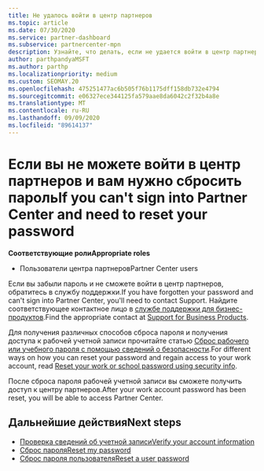 ```yaml
---
title: Не удалось войти в центр партнеров
ms.topic: article
ms.date: 07/30/2020
ms.service: partner-dashboard
ms.subservice: partnercenter-mpn
description: Узнайте, что делать, если не удается войти в центр партнеров. включает сведения о сбросе пароля рабочей учетной записи или пароля учетной записи учебного заведения, если вы забыли его.
author: parthpandyaMSFT
ms.author: parthp
ms.localizationpriority: medium
ms.custom: SEOMAY.20
ms.openlocfilehash: 475251477ac6b505f76b1175dff158db732e4794
ms.sourcegitcommit: e06327ece344125fa579aae8da6042c2f32b4a8e
ms.translationtype: MT
ms.contentlocale: ru-RU
ms.lasthandoff: 09/09/2020
ms.locfileid: "89614137"
---
```

# <a name="if-you-cant-sign-into-partner-center-and-need-to-reset-your-password"></a><span data-ttu-id="fb0aa-103">Если вы не можете войти в центр партнеров и вам нужно сбросить пароль</span><span class="sxs-lookup"><span data-stu-id="fb0aa-103">If you can't sign into Partner Center and need to reset your password</span></span>

<span data-ttu-id="fb0aa-104">**Соответствующие роли**</span><span class="sxs-lookup"><span data-stu-id="fb0aa-104">**Appropriate roles**</span></span>

- <span data-ttu-id="fb0aa-105">Пользователи центра партнеров</span><span class="sxs-lookup"><span data-stu-id="fb0aa-105">Partner Center users</span></span>

<span data-ttu-id="fb0aa-106">Если вы забыли пароль и не сможете войти в центр партнеров, обратитесь в службу поддержки.</span><span class="sxs-lookup"><span data-stu-id="fb0aa-106">If you have forgotten your password and can't sign into Partner Center, you'll need to contact Support.</span></span> <span data-ttu-id="fb0aa-107">Найдите соответствующее контактное лицо в [службе поддержки для бизнес-продуктов](https://docs.microsoft.com/microsoft-365/admin/contact-support-for-business-products).</span><span class="sxs-lookup"><span data-stu-id="fb0aa-107">Find the appropriate contact at [Support for Business Products](https://docs.microsoft.com/microsoft-365/admin/contact-support-for-business-products).</span></span> 

<span data-ttu-id="fb0aa-108">Для получения различных способов сброса пароля и получения доступа к рабочей учетной записи прочитайте статью [Сброс рабочего или учебного пароля с помощью сведений о безопасности](https://docs.microsoft.com/azure/active-directory/user-help/active-directory-passwords-update-your-own-password#how-to-change-your-password).</span><span class="sxs-lookup"><span data-stu-id="fb0aa-108">For different ways on how you can reset your password and regain access to your work account, read [Reset your work or school password using security info](https://docs.microsoft.com/azure/active-directory/user-help/active-directory-passwords-update-your-own-password#how-to-change-your-password).</span></span>

<span data-ttu-id="fb0aa-109">После сброса пароля рабочей учетной записи вы сможете получить доступ к центру партнеров.</span><span class="sxs-lookup"><span data-stu-id="fb0aa-109">After your work account password has been reset, you will be able to access Partner Center.</span></span> 

## <a name="next-steps"></a><span data-ttu-id="fb0aa-110">Дальнейшие действия</span><span class="sxs-lookup"><span data-stu-id="fb0aa-110">Next steps</span></span>

- [<span data-ttu-id="fb0aa-111">Проверка сведений об учетной записи</span><span class="sxs-lookup"><span data-stu-id="fb0aa-111">Verify your account information</span></span>](verification-responses.md)
- [<span data-ttu-id="fb0aa-112">Сброс пароля</span><span class="sxs-lookup"><span data-stu-id="fb0aa-112">Reset my password</span></span>](reset-my-pasword.md)
- [<span data-ttu-id="fb0aa-113">Сброс пароля пользователя</span><span class="sxs-lookup"><span data-stu-id="fb0aa-113">Reset a user password</span></span>](reset-a-user-password.md)

